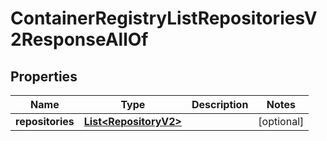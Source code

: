 

# ContainerRegistryListRepositoriesV2ResponseAllOf


## Properties

| Name | Type | Description | Notes |
|------------ | ------------- | ------------- | -------------|
|**repositories** | [**List&lt;RepositoryV2&gt;**](RepositoryV2.md) |  |  [optional] |



